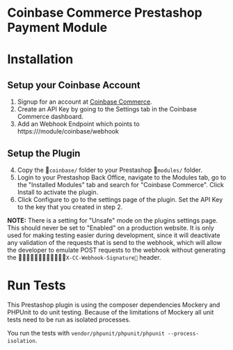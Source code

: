 # Coinbase Commerce Prestashop Payment Module

# Installation

## Setup your Coinbase Account
1. Signup for an account at [Coinbase Commerce](https://commerce.coinbase.com/).
2. Create an API Key by going to the Settings tab in the Coinbase Commerce dashboard.
3. Add an Webhook Endpoint which points to https://<YOUR SITE>/module/coinbase/webhook

## Setup the Plugin
4. Copy the `coinbase/` folder to your Prestashop `modules/` folder.
5. Login to your Prestashop Back Office, navigate to the Modules tab, go to the "Installed Modules" tab and search for "Coinbase Commerce". Click Install to activate the plugin.
6. Click Configure to go to the settings page of the plugin. Set the API Key to the key that you created in step 2.

**NOTE:** There is a setting for "Unsafe" mode on the plugins settings page. This should never be set to "Enabled" on a production website. 
It is only used for making testing easier during development, since it will deactivate any validation of the requests that is send to the webhook, which 
will allow the developer to emulate POST requests to the webhook without generating the `X-CC-Webhook-Signature` header.

# Run Tests

This Prestashop plugin is using the composer dependencies Mockery and PHPUnit to do unit testing. Because of the limitations of Mockery all unit tests need to be run as isolated processes. 

You run the tests with `vendor/phpunit/phpunit/phpunit --process-isolation`.